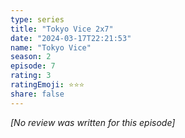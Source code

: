 ```yaml
---
type: series
title: "Tokyo Vice 2x7"
date: "2024-03-17T22:21:53"
name: "Tokyo Vice"
season: 2
episode: 7
rating: 3
ratingEmoji: ⭐️⭐️⭐️
share: false
---
```


_[No review was written for this episode]_
